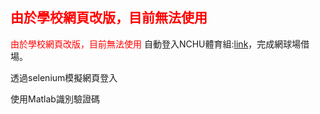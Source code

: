 ## <font color=red>由於學校網頁改版，目前無法使用</font>
<font color=red>由於學校網頁改版，目前無法使用</font>
自動登入NCHU體育組:[link](https://pe.nchu.edu.tw/news.php)，完成網球場借場。

透過selenium模擬網頁登入

使用Matlab識別驗證碼
